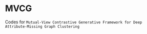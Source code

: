 # MVCG

Codes for ``Mutual-View Contrastive Generative Framework for Deep Attribute-Missing Graph Clustering``
